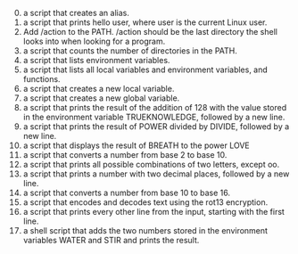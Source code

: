 0. a script that creates an alias.
1. a script that prints hello user, where user is the current Linux user.
2. Add /action to the PATH. /action should be the last directory the shell looks into when looking for a program.
3. a script that counts the number of directories in the PATH.
4. a script that lists environment variables.
5. a script that lists all local variables and environment variables, and functions.
6. a script that creates a new local variable.
7. a script that creates a new global variable.
8. a script that prints the result of the addition of 128 with the value stored in the environment variable TRUEKNOWLEDGE, followed by a new line.
9. a script that prints the result of POWER divided by DIVIDE, followed by a new line.
10. a script that displays the result of BREATH to the power LOVE
11. a script that converts a number from base 2 to base 10.
12.  a script that prints all possible combinations of two letters, except oo.
13. a script that prints a number with two decimal places, followed by a new line.
14. a script that converts a number from base 10 to base 16.
15. a script that encodes and decodes text using the rot13 encryption.
16. a script that prints every other line from the input, starting with the first line.
17. a shell script that adds the two numbers stored in the environment variables WATER and STIR and prints the result.
